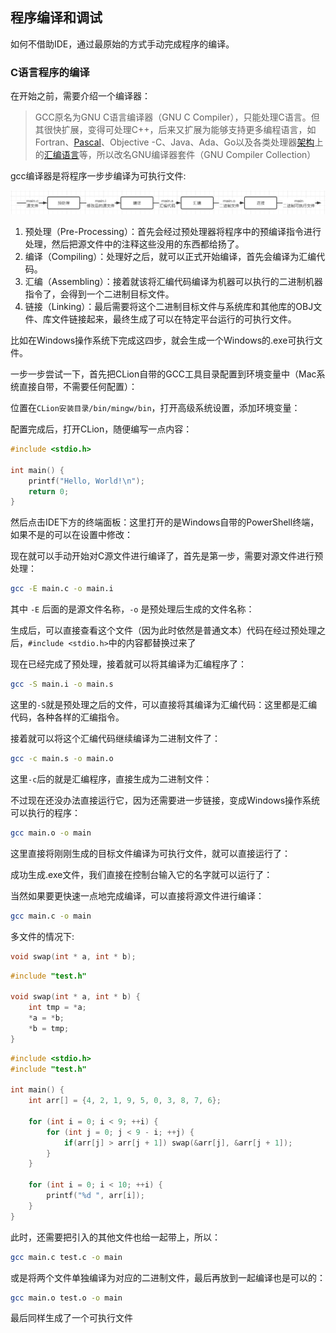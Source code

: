 ## 程序编译和调试

如何不借助IDE，通过最原始的方式手动完成程序的编译。

### C语言程序的编译

在开始之前，需要介绍一个编译器：

> GCC原名为GNU C语言编译器（GNU C Compiler），只能处理C语言。但其很快扩展，变得可处理C++，后来又扩展为能够支持更多编程语言，如Fortran、[Pascal](https://baike.baidu.com/item/Pascal/241171)、Objective -C、Java、Ada、Go以及各类处理器[架构](https://baike.baidu.com/item/架构/13004195)上的[汇编语言](https://baike.baidu.com/item/汇编语言/61826)等，所以改名GNU编译器套件（GNU Compiler Collection）

gcc编译器是将程序一步步编译为可执行文件:

![](./img/img_29.png)

1. 预处理（Pre-Processing）：首先会经过预处理器将程序中的预编译指令进行处理，然后把源文件中的注释这些没用的东西都给扬了。
2. 编译（Compiling）：处理好之后，就可以正式开始编译，首先会编译为汇编代码。
3. 汇编（Assembling）：接着就该将汇编代码编译为机器可以执行的二进制机器指令了，会得到一个二进制目标文件。
4. 链接（Linking）：最后需要将这个二进制目标文件与系统库和其他库的OBJ文件、库文件链接起来，最终生成了可以在特定平台运行的可执行文件。

比如在Windows操作系统下完成这四步，就会生成一个Windows的.exe可执行文件。

一步一步尝试一下，首先把CLion自带的GCC工具目录配置到环境变量中（Mac系统直接自带，不需要任何配置）：

位置在`CLion安装目录/bin/mingw/bin`，打开高级系统设置，添加环境变量：

配置完成后，打开CLion，随便编写一点内容：

```c
#include <stdio.h>

int main() {
    printf("Hello, World!\n");
    return 0;
}
```

然后点击IDE下方的终端面板：这里打开的是Windows自带的PowerShell终端，如果不是的可以在设置中修改：

现在就可以手动开始对C源文件进行编译了，首先是第一步，需要对源文件进行预处理：

```sh
gcc -E main.c -o main.i
```

其中 `-E` 后面的是源文件名称，`-o` 是预处理后生成的文件名称：

生成后，可以直接查看这个文件（因为此时依然是普通文本）代码在经过预处理之后，`#include <stdio.h>`中的内容都替换过来了

现在已经完成了预处理，接着就可以将其编译为汇编程序了：

```sh
gcc -S main.i -o main.s
```

这里的`-S`就是预处理之后的文件，可以直接将其编译为汇编代码：这里都是汇编代码，各种各样的汇编指令。

接着就可以将这个汇编代码继续编译为二进制文件了：

```sh
gcc -c main.s -o main.o
```

这里`-c`后的就是汇编程序，直接生成为二进制文件：

不过现在还没办法直接运行它，因为还需要进一步链接，变成Windows操作系统可以执行的程序：

```sh
gcc main.o -o main
```

这里直接将刚刚生成的目标文件编译为可执行文件，就可以直接运行了：

成功生成.exe文件，我们直接在控制台输入它的名字就可以运行了：

当然如果要更快速一点地完成编译，可以直接将源文件进行编译：

```sh
gcc main.c -o main
```

多文件的情况下:

```c
void swap(int * a, int * b);
```

```c
#include "test.h"

void swap(int * a, int * b) {
    int tmp = *a;
    *a = *b;
    *b = tmp;
}
```

```c
#include <stdio.h>
#include "test.h"

int main() {
    int arr[] = {4, 2, 1, 9, 5, 0, 3, 8, 7, 6};

    for (int i = 0; i < 9; ++i) {
        for (int j = 0; j < 9 - i; ++j) {
            if(arr[j] > arr[j + 1]) swap(&arr[j], &arr[j + 1]);
        }
    }

    for (int i = 0; i < 10; ++i) {
        printf("%d ", arr[i]);
    }
}
```

此时，还需要把引入的其他文件也给一起带上，所以：

```sh
gcc main.c test.c -o main
```

或是将两个文件单独编译为对应的二进制文件，最后再放到一起编译也是可以的：

```sh
gcc main.o test.o -o main
```

最后同样生成了一个可执行文件
